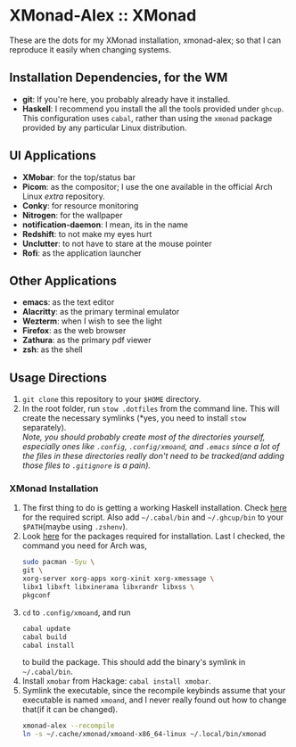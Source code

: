 # XMonad-Alex :: XMonad
These are the dots for my XMonad installation, xmonad-alex; so that I can reproduce it easily when
changing systems.

## Installation Dependencies, for the WM
- **git**: If you're here, you probably already have it installed.
- **Haskell**: I recommend you install the all the tools provided under `ghcup`. This configuration
  uses `cabal`, rather than using the `xmonad` package provided by any particular Linux distribution.
  
## UI Applications
- **XMobar**: for the top/status bar
- **Picom**: as the compositor; I use the one available in the official Arch Linux *extra* repository.
- **Conky**: for resource monitoring
- **Nitrogen**: for the wallpaper
- **notification-daemon**: I mean, its in the name
- **Redshift**: to not make my eyes hurt
- **Unclutter**: to not have to stare at the mouse pointer
- **Rofi**: as the application launcher

## Other Applications
- **emacs**: as the text editor
- **Alacritty**: as the primary terminal emulator
- **Wezterm**: when I wish to see the light
- **Firefox**: as the web browser
- **Zathura**: as the primary pdf viewer
- **zsh**: as the shell

## Usage Directions
1. `git clone` this repository to your `$HOME` directory.
2. In the root folder, run `stow .dotfiles` from the command line. This will create the necessary
   symlinks (*yes, you need to install `stow` separately).  
   *Note, you should probably create most of the directories yourself, especially ones
   like `.config`, `.config/xmoand`, and `.emacs` since a lot of the files in these directories
   really don't need to be tracked(and adding those files to `.gitignore` is a pain).*

### XMonad Installation
1. The first thing to do is getting a working Haskell installation. Check
   [here](https://www.haskell.org/ghcup/install/) for the required script. Also add `~/.cabal/bin`
   and `~/.ghcup/bin` to your `$PATH`(maybe using `.zshenv`).
2. Look [here](https://xmonad.org/INSTALL.html) for the packages required for installation. Last I
   checked, the command you need for Arch was,
   ```sh
   sudo pacman -Syu \
   git \
   xorg-server xorg-apps xorg-xinit xorg-xmessage \
   libx1 libxft libxinerama libxrandr libxss \
   pkgconf
   ```
3. `cd` to `.config/xmoand`, and run
   ```sh
   cabal update
   cabal build
   cabal install
   ```
   to build the package. This should add the binary's symlink in `~/.cabal/bin`.  
4. Install `xmobar` from Hackage: `cabal install xmobar`.
5. Symlink the executable, since the recompile keybinds assume that your executable is named
   `xmoand`, and I never really found out how to change that(if it can be changed).
   ```sh
   xmonad-alex --recompile
   ln -s ~/.cache/xmonad/xmoand-x86_64-linux ~/.local/bin/xmonad
   ```
   

